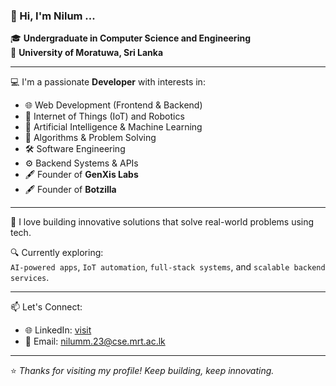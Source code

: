 ### 👋 Hi, I'm Nilum ... 

🎓 **Undergraduate in Computer Science and Engineering**  
🏫 **University of Moratuwa, Sri Lanka**

---

💻 I'm a passionate **Developer** with interests in:

- 🌐 Web Development (Frontend & Backend)
- 🤖 Internet of Things (IoT) and Robotics 
- 🧠 Artificial Intelligence & Machine Learning
- 🧩 Algorithms & Problem Solving
- 🛠️ Software Engineering
- ⚙️ Backend Systems & APIs
- 🖋️ Founder of **GenXis Labs**
- 🖋️ Founder of **Botzilla** 

---

🚀 I love building innovative solutions that solve real-world problems using tech.

🔍 Currently exploring:  
`AI-powered apps`, `IoT automation`, `full-stack systems`, and `scalable backend services`.

---

📫 Let's Connect:
- 🌐 LinkedIn: [visit](https://www.linkedin.com/in/nilum2002/) 
- 📧 Email: nilumm.23@cse.mrt.ac.lk

---

⭐ *Thanks for visiting my profile! Keep building, keep innovating.*

